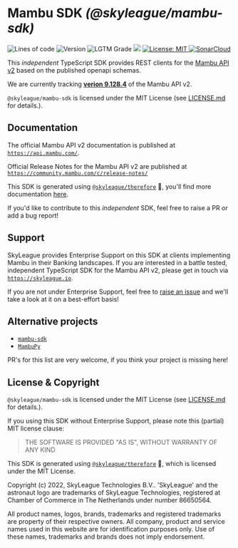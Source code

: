 # Mambu SDK _(@skyleague/mambu-sdk)_

<p>
  <img alt="Lines of code" src="https://img.shields.io/tokei/lines/github/skyleague/mambu-sdk">
  <img alt="Version" src="https://img.shields.io/github/package-json/v/skyleague/mambu-sdk" />
  <img alt="LGTM Grade" src="https://img.shields.io/lgtm/grade/javascript/github/skyleague/mambu-sdk">
  <img src="https://img.shields.io/badge/node-%3E%3D16-blue.svg" />
  <a href="./LICENSE.md" target="_blank">
    <img alt="License: MIT" src="https://img.shields.io/badge/License-MIT-yellow.svg" />
  </a>
  <a href="https://sonarcloud.io/summary/new_code?id=skyleague_mambu-sdk" target="_blank">
    <img alt="SonarCloud" src="https://sonarcloud.io/api/project_badges/measure?project=skyleague_mambu-sdk&metric=alert_status&token=b45e203ec15513147bede75da8d3a5971794c79d">
  </a>
</p>

This _independent_ TypeScript SDK provides REST clients for the [Mambu API v2](https://api.mambu.com/) based on the published openapi schemas.

We are currently tracking [**verion 9.128.4**](https://community.mambu.com/t/mambu-release-notes-v9-128-4/) of the Mambu API v2.

`@skyleague/mambu-sdk` is licensed under the MIT License (see [LICENSE.md](./LICENSE.md) for details.). 

## Documentation

The official Mambu API v2 documentation is published at [`https://api.mambu.com/`](https://api.mambu.com/).

Official Release Notes for the Mambu API v2 are published at [`https://community.mambu.com/c/release-notes/`](https://community.mambu.com/c/release-notes/)

This SDK is generated using [`@skyleague/therefore`](https://github.com/skyleague/therefore) :partying_face:, you'll find more documentation [here](https://github.com/skyleague/therefore).

If you'd like to contribute to this _independent_ SDK, feel free to raise a PR or add a bug report!

## Support

SkyLeague provides Enterprise Support on this SDK at clients implementing Mambu in their Banking landscapes. If you are interested in a battle tested, independent TypeScript SDK for the Mambu API v2, please get in touch via [`https://skyleague.io`](https://skyleague.io).

If you are not under Enterprise Support, feel free to [raise an issue](https://github.com/skyleague/mambu-sdk/issues/new) and we'll take a look at it on a best-effort basis!

## Alternative projects

- [`mambu-sdk`](https://www.npmjs.com/package/mambu-sdk)
- [`MambuPy`](https://pypi.org/project/MambuPy/)

PR's for this list are very welcome, if you think your project is missing here!

## License & Copyright

`@skyleague/mambu-sdk` is licensed under the MIT License (see [LICENSE.md](./LICENSE.md) for details.). 

If you using this SDK without Enterprise Support, please note this (partial) MIT license clause:

> THE SOFTWARE IS PROVIDED "AS IS", WITHOUT WARRANTY OF ANY KIND

This SDK is generated using [`@skyleague/therefore`](https://github.com/skyleague/therefore) :partying_face:, which is licensed under the MIT License.

Copyright (c) 2022, SkyLeague Technologies B.V..
'SkyLeague' and the astronaut logo are trademarks of SkyLeague Technologies, registered at Chamber of Commerce in The Netherlands under number 86650564.

All product names, logos, brands, trademarks and registered trademarks are property of their respective owners. All company, product and service names used in this website are for identification purposes only. Use of these names, trademarks and brands does not imply endorsement.